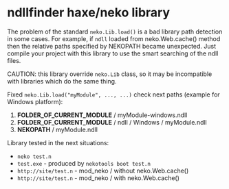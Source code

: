 ndllfinder haxe/neko library
============================

The problem of the standard `neko.Lib.load()` is a bad library path detection in some cases.
For example, if `ndll` loaded from neko.Web.cache() method then the relative paths specified by NEKOPATH became unexpected.
Just compile your project with this library to use the smart searching of the ndll files.

CAUTION: this library override `neko.Lib` class, so it may be incompatible with libraries which do the same thing.

Fixed `neko.Lib.load("myModule", ..., ...)` check next paths (example for Windows platform):

 1. **FOLDER_OF_CURRENT_MODULE** / myModule-windows.ndll
 2. **FOLDER_OF_CURRENT_MODULE** / ndll / Windows / myModule.ndll
 3. **NEKOPATH** / myModule.ndll
 
Library tested in the next situations:

 * `neko test.n`
 * `test.exe` - produced by `nekotools boot test.n`
 * `http://site/test.n` - mod_neko / without neko.Web.cache()
 * `http://site/test.n` - mod_neko / with neko.Web.cache()
 